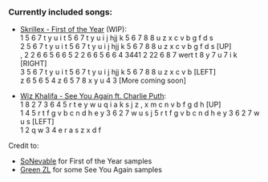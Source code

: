 ### Currently included songs:  
- [Skrillex - First of the Year](https://youtu.be/TYYyMu3pzL4) \(WIP\):  
1 5 6 7 t y u i t 5 6 7 t y u i j hjj k 5 6 7 8 8 u z x c v b g f d s  
2 5 6 7 t y u i t 5 6 7 t y u i j hjj k 5 6 7 8 8 u z x c v b g f d s \[UP\]  
, 2 2 6 6 5 6 6 5 2 2 6 6 5 6 6 4 3441 2 22 6 8 7 wert t 8 y 7 u 7 i k \[RIGHT\]  
3 5 6 7 t y u i t 5 6 7 t y u i j hjj k 5 6 7 8 8 u z x c v b \[LEFT\]  
z 6 5 6 5 4 z 6 5 7 8 x y u 4 3 \[More coming soon\]

- [Wiz Khalifa - See You Again ft. Charlie Puth](https://youtu.be/RgKAFK5djSk):  
1 8 2 7 3 6 4 5 r t e y w u q i a k s j z , x m c n v b f g d h \[UP\]  
1 4 5 r t f g v b c n d h e y 3 6 2 7 w u s j 5 r t f g v b c n d h e y 3 6 2 7 w u s \[LEFT\]  
1 2 q w 3 4 e r a s z x d f

Credit to:  
- [SoNevable](https://www.youtube.com/user/SoNevable) for First of the Year samples
- [Green ZL](https://www.youtube.com/user/gzl16) for some See You Again samples
